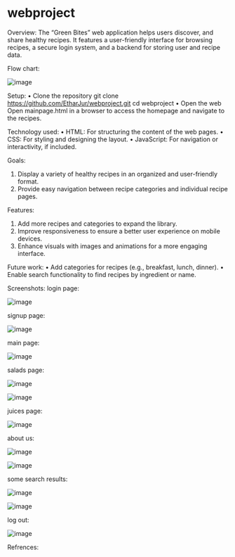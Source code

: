# webproject
Overview:
The “Green Bites” web application helps users discover, and share healthy recipes. It features a user-friendly interface for browsing recipes, a secure login system, and a backend for storing user and recipe data.


Flow chart:


![image](https://github.com/user-attachments/assets/1501d0c0-9c84-4f9a-bebe-2d3da43eb50b)




Setup:
•	Clone the repository
git clone https://github.com/EtharJur/webproject.git
cd webproject
•	Open the web
Open mainpage.html in a browser to access the homepage and navigate to the recipes.

Technology used:
• HTML: For structuring the content of the web pages.
• CSS: For styling and designing the layout.
• JavaScript: For navigation or interactivity, if included.

Goals:
 1. Display a variety of healthy recipes in an organized and user-friendly format.
 2. Provide easy navigation between recipe categories and individual recipe pages.

Features:
1. Add more recipes and categories to expand the library.
2. Improve responsiveness to ensure a better user experience on mobile devices.
3. Enhance visuals with images and animations for a more engaging interface.

Future work:
• Add categories for recipes (e.g., breakfast, lunch, dinner).
• Enable search functionality to find recipes by ingredient or name.


Screenshots:
login page:


![image](https://github.com/user-attachments/assets/ae14eb5d-f1d7-45d1-a1da-b603dcbe067b)


signup page:


 ![image](https://github.com/user-attachments/assets/94b4c0db-972f-4b9b-967e-2f8d58a9f248)


 main page:

 ![image](https://github.com/user-attachments/assets/04af4977-7fdd-473d-b6d9-a604a79ad631)

 
salads page:

![image](https://github.com/user-attachments/assets/65833b75-3f68-4bed-8e15-40ed97abf824)

![image](https://github.com/user-attachments/assets/01ed2b72-180d-4ec6-903a-077146c751a8)


juices page:

![image](https://github.com/user-attachments/assets/11cbdd35-a9c8-46ef-b040-723765fb2f53)

about us:

![image](https://github.com/user-attachments/assets/1849ad73-c538-4908-a2d9-bca55e506bc5)

![image](https://github.com/user-attachments/assets/354b4b16-8e5a-4829-a19d-416fd6d07e7c)


some search results:

![image](https://github.com/user-attachments/assets/0a6c9c9a-76cf-43c7-ad84-5db39dbceee5)

![image](https://github.com/user-attachments/assets/5a48b49e-b3b3-4a3c-85eb-fac2ad558b50)


log out:


![image](https://github.com/user-attachments/assets/a63fd114-d38a-4e41-ae3b-aac25c714c40)











Refrences:

